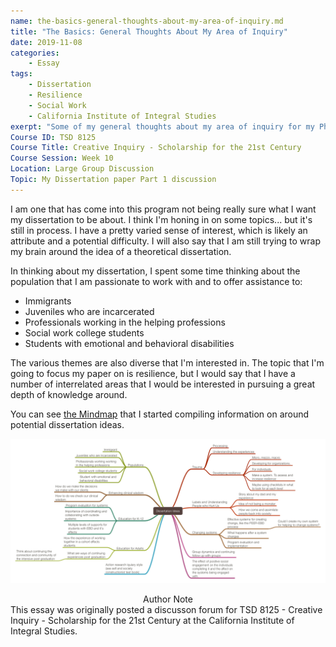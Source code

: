 ```yaml
---
name: the-basics-general-thoughts-about-my-area-of-inquiry.md
title: "The Basics: General Thoughts About My Area of Inquiry"
date: 2019-11-08
categories:
    - Essay
tags:
    - Dissertation
    - Resilience
    - Social Work
    - California Institute of Integral Studies
exerpt: "Some of my general thoughts about my area of inquiry for my Ph.D."
Course ID: TSD 8125  
Course Title: Creative Inquiry - Scholarship for the 21st Century  
Course Session: Week 10  
Location: Large Group Discussion  
Topic: My Dissertation paper Part 1 discussion  
---
```


I am one that has come into this program not being really sure what I want my dissertation to be about. I think I'm honing in on some topics... but it's still in process. I have a pretty varied sense of interest, which is likely an attribute and a potential difficulty. I will also say that I am still trying to wrap my brain around the idea of a theoretical dissertation.

In thinking about my dissertation, I spent some time thinking about the population that I am passionate to work with and to offer assistance to:

- Immigrants
- Juveniles who are incarcerated
- Professionals working in the helping professions
- Social work college students
- Students with emotional and behavioral disabilities

The various themes are also diverse that I'm interested in. The topic that I'm going to focus my paper on is resilience, but I would say that I have a number of interrelated areas that I would be interested in pursuing a great depth of knowledge around. 

You can see [the Mindmap](/assets/media/2019-mindmap-of-areas-of-inquiry-for-dissertation.pdf) that I started compiling information on around potential dissertation ideas.

![MindMap of Dissertation Ideas](/assets/media/2019-mindmap-of-areas-of-inquiry-for-dissertation.png)

<div style="text-align: center" markdown="1">
Author Note
</div>
This essay was originally posted a discusson forum for TSD 8125 - Creative Inquiry - Scholarship for the 21st Century at the California Institute of Integral Studies.
